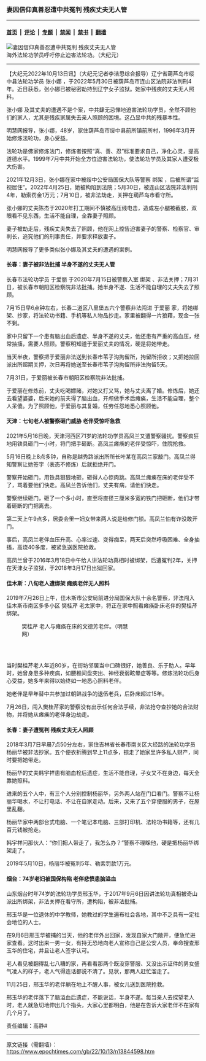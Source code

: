 ### 妻因信仰真善忍遭中共冤判 残疾丈夫无人管

---

#### [首页](../../../..?n13844598) &nbsp;|&nbsp; [评论](../../../../../epoch-comment?n13844598) &nbsp;|&nbsp; [专题](../../../../../epoch-special?n13844598) &nbsp;|&nbsp; [禁闻](../../../../../epoch-news?n13844598) &nbsp;|&nbsp; [禁书](../../../../../books?n13844598) &nbsp;|&nbsp; [翻墙](https://github.com/gfw-breaker/nogfw/blob/master/README.md?n13844598)


<div><img alt="妻因信仰真善忍遭中共冤判 残疾丈夫无人管" class="attachment-djy_600_400 size-djy_600_400 wp-post-image" src="https://i.epochtimes.com/assets/uploads/2022/09/id13834790-1907181540511973-600x400-3-600x400.jpeg"/>
<div class="caption">
 海外法轮功学员呼吁停止迫害法轮功。（大纪元）
</div></div><hr/><div class="post_content" id="artbody" itemprop="articleBody">
 <!-- article content begin -->
 <p>
  【大纪元2022年10月13日讯】（大纪元记者李洁思综合报导）辽宁省葫芦岛市绥中县法轮功学员
  <ok href="https://www.epochtimes.com/gb/tag/%E5%BC%A0%E5%B0%8F%E5%A8%9C.html">
   张小娜
  </ok>
  ，于2022年5月30日被葫芦岛市连山区法院非法判刑4年。近日获悉，张小娜已被秘密劫持到辽宁女子监狱。她家中残疾的丈夫无人照料。
 </p>
 <p>
  <ok href="https://www.epochtimes.com/gb/tag/%E5%BC%A0%E5%B0%8F%E5%A8%9C.html">
   张小娜
  </ok>
  及其丈夫的遭遇不是个案，中共肆无忌惮地迫害法轮功学员，全然不顾他们的家人，尤其是残疾家属失去亲人照顾的困境。这凸显中共的残暴本性。
 </p>
 <p>
  明慧网报导，张小娜，48岁，家住葫芦岛市绥中县前所镇前所村，1996年3月开始修炼法轮功，身心受益。
 </p>
 <p>
  法轮功是佛家修炼法门，修炼者按照“真、善、忍”标准要求自己，净化心灵，提高道德水平。1999年7月中共开始全方位迫害法轮功，使法轮功学员及其家人遭受极大伤害。
 </p>
 <p>
  2021年12月3日，张小娜在家中被绥中公安局国保大队等警察
  <ok href="https://www.epochtimes.com/gb/tag/%E7%BB%91%E6%9E%B6.html">
   绑架
  </ok>
  ，后被所谓“监视居住”。2022年4月25日，她被构陷到法院；5月30日，被连山区法院非法判刑4年，勒索罚金1万元；7月10日，被非法劫走，关押在葫芦岛市看守所。
 </p>
 <p>
  张小娜的丈夫陈杰于2020年打工期间不慎被高压线电击，造成左小腿被截肢，双眼看不见东西，生活不能自理，全靠妻子照顾。
 </p>
 <p>
  妻子被劫走后，残疾丈夫失去了照顾，他在网上控告迫害妻子的警察、检察官、审判长，追究他们的刑事责任，并要求释放妻子。
 </p>
 <p>
  明慧网报导了更多类似张小娜及其丈夫的遭遇的案例。
 </p>
 <h4>
  长春：妻子被非法批捕 半身不遂的丈夫无人管
 </h4>
 <p>
  长春市法轮功学员
  <ok href="https://www.epochtimes.com/gb/tag/%E4%BA%8E%E7%88%B1%E4%B8%BD.html">
   于爱丽
  </ok>
  于2020年7月15日被警察入室
  <ok href="https://www.epochtimes.com/gb/tag/%E7%BB%91%E6%9E%B6.html">
   绑架
  </ok>
  、非法关押；7月31日，被长春市朝阳区检察院非法批捕。她半身不遂、生活不能自理的丈夫失去了照顾。
 </p>
 <p>
  7月15日早6点钟左右，长春二道区八里堡五六个警察非法闯进
  <ok href="https://www.epochtimes.com/gb/tag/%E4%BA%8E%E7%88%B1%E4%B8%BD.html">
   于爱丽
  </ok>
  家，将她绑架、抄家，将法轮功书籍、手机等私人物品抄走。家里被翻得一片狼藉，现金一张不剩。
 </p>
 <p>
  家中只留下一个患有脑出血后遗症、半身不遂的丈夫，他还患有严重的高血压，经常抽搐，需要人照顾。警察明知道于爱丽丈夫的情况，硬是将她带走。
 </p>
 <p>
  当天半夜，警察把于爱丽非法送到长春市苇子沟拘留所，拘留所拒收；又把她拉回派出所超期关押，次日再将她送至长春市苇子沟拘留所非法拘留5天。
 </p>
 <p>
  7月31日，于爱丽被长春市朝阳区检察院非法批捕。
 </p>
 <p>
  于爱丽在修炼前，丈夫吃喝嫖赌，对她又打又骂，她与丈夫离了婚。修炼后，她还去看望婆婆，后来她的前夫得了脑出血，开颅做手术后瘫痪，生活不能自理，整个人呆傻。为了照顾他，于爱丽与其复婚，任劳任怨地悉心照顾他。
 </p>
 <h4>
  天津：七旬老人被警察砸门威胁 老伴受惊吓急救
 </h4>
 <p>
  2021年5月16日晚，天津河西区71岁的法轮功学员高凤兰又遭警察骚扰。警察疯狂地用铁具砸门一小时，将门把手砸断。高凤兰瘫痪的老伴受惊吓，住院抢救。
 </p>
 <p>
  5月16日晚上8点多钟，自称是越秀路派出所所长叶某在高凤兰家敲门。高凤兰得知警察让她签字（表态不修炼）后就拒绝开门。
 </p>
 <p>
  警察开始砸门，用铁具狠狠地砸，砸得人心惊肉跳。高凤兰瘫痪在床的老伴受不了，骂着要他们快走。高凤兰告诉他们，丈夫有病，请他们快走。
 </p>
 <p>
  警察继续砸门，砸了一个多小时，直至将直径三厘米多宽的铁门把砸断，他们才带着砸断的门把离去。
 </p>
 <p>
  第二天上午9点多，居委会里一妇女带来两人说是给修门锁。高凤兰怕有诈没敢开门。
 </p>
 <p>
  事后，高凤兰老伴血压升高、心率过速、变得痴呆，两天后突然呼吸困难、全身抽搐，高烧40多度，被紧急送医院抢救。
 </p>
 <p>
  高凤兰曾于2016年3月18日中午给人讲法轮功真相时被绑架，后遭冤判2年，关押在天津女子监狱，于2018年3月17日出狱回家。
 </p>
 <h4>
  佳木斯：八旬老人遭绑架 瘫痪老伴无人照料
 </h4>
 <p>
  2019年7月26日上午，佳木斯市公安局前进分局国保大队十余名警察，非法闯入佳木斯市南区多多小区
  <ok href="https://www.epochtimes.com/gb/tag/%E6%A8%8A%E6%A1%82%E8%8A%B9.html">
   樊桂芹
  </ok>
  老太家中，将正在家中照看瘫痪卧床老伴的樊桂芹绑架。
 </p>
 <figure aria-describedby="caption-attachment-13844774" class="wp-caption aligncenter" id="attachment_13844774" style="width: 289px">
  <ok href="https://i.epochtimes.com/assets/uploads/2022/10/id13844774-2019-7-31-mh-jiamusi-fanguiqin.jpeg" target="_blank">
   <img alt="" class="wp-image-13844774" src="https://i.epochtimes.com/assets/uploads/2022/10/id13844774-2019-7-31-mh-jiamusi-fanguiqin.jpeg"/>
  </ok>
  <br/><figcaption class="wp-caption-text" id="caption-attachment-13844774">
   <ok href="https://www.epochtimes.com/gb/tag/%E6%A8%8A%E6%A1%82%E8%8A%B9.html">
    樊桂芹
   </ok>
   老人与瘫痪在床的文德芳老伴。（明慧网）
  </figcaption><br/>
 </figure><br/>
 <p>
  当时樊桂芹老人年近80岁，在街坊邻居当中口碑很好，她善良、乐于助人。早年时，她曾身患多种疾病，如腰椎间盘突出、神经衰弱眩晕症等等。修炼法轮功后身心受益，她多年来得以始终如一地悉心照料老伴。
 </p>
 <p>
  她老伴是早年替中共参加过朝鲜战争的退伍老兵，后卧床超过15年。
 </p>
 <p>
  7月26日，闯入樊桂芹家的警察没有出示任何合法手续，非法抢夺查抄她的合法财物，并将她从瘫痪的老伴身边劫走。
 </p>
 <h4>
  长春：妻子遭冤判 残疾丈夫无人照顾
 </h4>
 <p>
  2018年3月7日早晨7点50分左右，家住吉林省长春市南关区大经路的法轮功学员杨丽华被非法抄家。五个便衣折腾到早上11点多，掠走了她家里许多私人财产，同时要把她带走。
 </p>
 <p>
  杨丽华的丈夫韩宇祥患有脑血栓后遗症，生活不能自理，子女又不在身边，每天全靠她照料。
 </p>
 <p>
  进来的五个人中，有三个人分别控制杨丽华，另外两人站在门口看门。警察不让杨丽华喝水，不让打电话、不让在自家走动。后来，又来了五个穿便服的男子，在屋里乱翻。
 </p>
 <p>
  杨丽华家中两部台式电脑、一个笔记本电脑、三部打印机、法轮功书籍等，还有几百元钱被抢走。
 </p>
 <p>
  韩宇祥问那伙人：“你们把人带走了，我怎么办？”警察不理睬他，硬是把杨丽华绑架走了。
 </p>
 <p>
  2019年5月10日，杨丽华被冤判5年、勒索罚款1万元。
 </p>
 <h4 class="title">
  烟台：74岁老妇被国保构陷 老伴悲愤患脑溢血
 </h4>
 <p>
  山东烟台时年74岁的法轮功学员邢玉华，于2017年9月6日因讲法轮功真相被奇山派出所绑架，非法关押在看守所，遭构陷，被非法批捕。
 </p>
 <p>
  邢玉华是一位退休的中学教师，她教过的学生遍布社会各地，其中不乏具有一定社会地位的人士。
 </p>
 <p>
  在9月6日邢玉华被捕的当天，他的老伴外出回家，发现自家大门敞开，便急忙进家查看。这时出来一男一女，有持无恐地向老人宣称自己是公安人员，奉命搜查邢玉华的住宅，并且让老人签字认可。
 </p>
 <p>
  老人看见被翻得乱七八糟的家，再看看那两个既没穿警服、又没出示证件的男女盛气凌人的样子，老人气得连话都说不清了。见状，那两人赶忙溜走了。
 </p>
 <p>
  11月25日，邢玉华的老伴躺在地上不醒人事，被女儿送到医院抢救。
 </p>
 <p>
  邢玉华的老伴落下了脑溢血后遗症，不能说话，半身不遂。每当亲人去探望老人时，老人就急切地伸出几个指头，大家心里都明白，他是在告诉大家老伴不在家有几个月了。
 </p>
 <p>
  责任编辑：高静#
 </p>
 <!-- article content end -->
 <div id="below_article_ad">
 </div>
</div>


---

原文链接（需翻墙）：https://www.epochtimes.com/gb/22/10/13/n13844598.htm